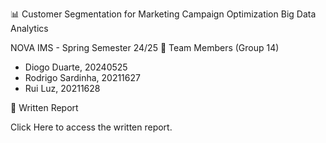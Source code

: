 📊 Customer Segmentation for Marketing Campaign Optimization
Big Data Analytics

NOVA IMS - Spring Semester 24/25
👥 Team Members (Group 14)

- Diogo Duarte, 20240525
- Rodrigo Sardinha, 20211627
- Rui Luz, 20211628

📑 Written Report

Click Here to access the written report.
